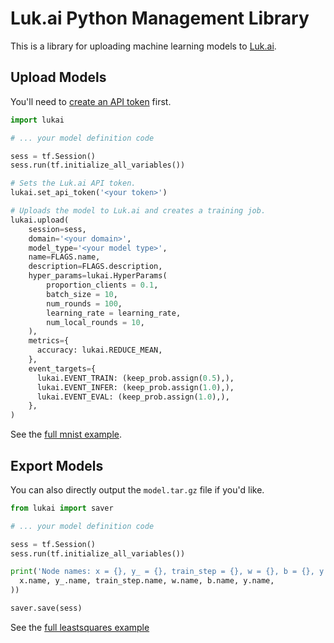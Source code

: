 # Luk.ai Python Management Library

This is a library for uploading machine learning models to
[Luk.ai](https://luk.ai).

## Upload Models

You'll need to [create an API token](https://luk.ai/dashboard) first.

```python
import lukai

# ... your model definition code

sess = tf.Session()
sess.run(tf.initialize_all_variables())

# Sets the Luk.ai API token.
lukai.set_api_token('<your token>')

# Uploads the model to Luk.ai and creates a training job.
lukai.upload(
    session=sess,
    domain='<your domain>',
    model_type='<your model type>',
    name=FLAGS.name,
    description=FLAGS.description,
    hyper_params=lukai.HyperParams(
        proportion_clients = 0.1,
        batch_size = 10,
        num_rounds = 100,
        learning_rate = learning_rate,
        num_local_rounds = 10,
    ),
    metrics={
      accuracy: lukai.REDUCE_MEAN,
    },
    event_targets={
      lukai.EVENT_TRAIN: (keep_prob.assign(0.5),),
      lukai.EVENT_INFER: (keep_prob.assign(1.0),),
      lukai.EVENT_EVAL: (keep_prob.assign(1.0),),
    },
)
```

See the [full mnist example](https://github.com/luk-ai/docs/tree/master/examples/mnist).

## Export Models

You can also directly output the `model.tar.gz` file if you'd like.

```python
from lukai import saver

# ... your model definition code

sess = tf.Session()
sess.run(tf.initialize_all_variables())

print('Node names: x = {}, y_ = {}, train_step = {}, w = {}, b = {}, y = {}'.format(
  x.name, y_.name, train_step.name, w.name, b.name, y.name,
))

saver.save(sess)
```

See the [full leastsquares example](https://github.com/luk-ai/docs/blob/master/examples/leastsquares)
